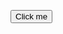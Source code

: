 <button id="myButton">Click me</button>
<div id="myPopover" style="display: none; position: absolute; width: 200px; height: 100px; background: lightgray;">
    <p>This is a popover!</p>
</div>

<script>
console.log("Hello World")
var button = document.getElementById('myButton');
var popover = document.getElementById('myPopover');
button.addEventListener('click', function(event) {
    console.log("Hovered over the icon")
    event.stopPropagation();
    
    if (popover.style.display === 'none') {
        popover.style.display = 'block';
    } else {
        popover.style.display = 'none';
    }
});
document.addEventListener('click', function() {
    popover.style.display = 'none';
});
</script>
